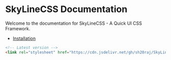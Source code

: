 # SkyLineCSS Documentation

Welcome to the documentation for SkyLineCSS - A Quick UI CSS Framework.

* [Installation](installation.md)

```html
<!-- Latest version -->
<link rel="stylesheet" href="https://cdn.jsdelivr.net/gh/sh20raj/SkyLineCSS@latest/skyline.min.css">
```

